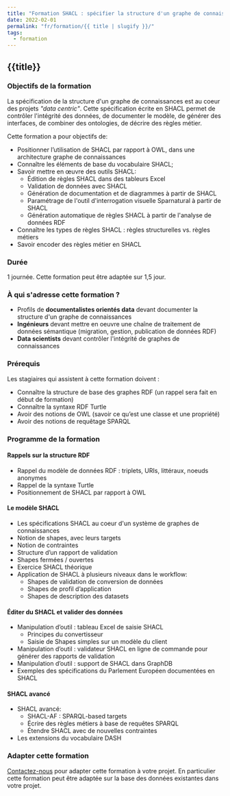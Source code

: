 ```yaml
---
title: "Formation SHACL : spécifier la structure d'un graphe de connaissances"
date: 2022-02-01
permalink: "fr/formation/{{ title | slugify }}/"
tags:
  - formation
---
```


## {{title}}

### Objectifs de la formation

La spécification de la structure d'un graphe de connaissances est au coeur des projets _"data centric"_. Cette spécification écrite en SHACL permet de contrôler l'intégrité des données, de documenter le modèle, de générer des interfaces, de combiner des ontologies, de décrire des règles métier.

Cette formation a pour objectifs de:

- Positionner l’utilisation de SHACL par rapport à OWL, dans une architecture graphe de connaissances
- Connaître les éléments de base du vocabulaire SHACL;
- Savoir mettre en œuvre des outils SHACL:
    - Édition de règles SHACL dans des tableurs Excel
    - Validation de données avec SHACL
    - Génération de documentation et de diagrammes à partir de SHACL
    - Paramétrage de l'outil d'interrogation visuelle Sparnatural à partir de SHACL
    - Génération automatique de règles SHACL à partir de l'analyse de données RDF
- Connaître les types de règles SHACL : règles structurelles vs. règles métiers
- Savoir encoder des règles métier en SHACL


### Durée

1 journée. Cette formation peut être adaptée sur 1,5 jour.

### À qui s'adresse cette formation ?

- Profils de **documentalistes orientés data** devant documenter la structure d'un graphe de connaissances
- **Ingénieurs** devant mettre en oeuvre une chaîne de traitement de données sémantique (migration, gestion, publication de données RDF)
- **Data scientists** devant contrôler l'intégrité de graphes de connaissances

### Prérequis

Les stagiaires qui assistent à cette formation doivent :
  
  -  Connaître la structure de base des graphes RDF (un rappel sera fait en début de formation)
  -  Connaître la syntaxe RDF Turtle
  -  Avoir des notions de OWL (savoir ce qu’est une classe et une propriété)
  -  Avoir des notions de requêtage SPARQL


### Programme de la formation

#### Rappels sur la structure RDF

- Rappel du modèle de données RDF : triplets, URIs, littéraux, noeuds anonymes
- Rappel de la syntaxe Turtle
- Positionnement de SHACL par rapport à OWL

#### Le modèle SHACL

- Les spécifications SHACL au coeur d'un système de graphes de connaissances
- Notion de shapes, avec leurs targets
- Notion de contraintes 
- Structure d’un rapport de validation
- Shapes fermées / ouvertes
- Exercice SHACL théorique
- Application de SHACL à plusieurs niveaux dans le workflow:
  - Shapes de validation de conversion de données
  - Shapes de profil d’application
  - Shapes de description des datasets

#### Éditer du SHACL et valider des données

- Manipulation d’outil : tableau Excel de saisie SHACL
  - Principes du convertisseur
  - Saisie de Shapes simples sur un modèle du client
- Manipulation d’outil : validateur SHACL en ligne de commande pour générer des rapports de validation
- Manipulation d’outil : support de SHACL dans GraphDB
- Exemples des spécifications du Parlement Européen documentées en SHACL

#### SHACL avancé

- SHACL avancé:
  - SHACL-AF : SPARQL-based targets
  - Écrire des règles métiers à base de requêtes SPARQL
  - Étendre SHACL avec de nouvelles contraintes
- Les extensions du vocabulaire DASH


### Adapter cette formation

[Contactez-nous](https://sparna.fr/contact/) pour adapter cette formation à votre projet. En particulier cette formation peut être adaptée sur la base des données existantes dans votre projet.

